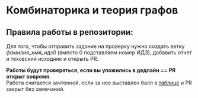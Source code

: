 # Комбинаторика и теория графов
## Правила работы в репозитории:
Для того, чтобы отправить задание на проверку нужно создать ветку *фамилия_имя_идз0* (вместо 0 подставляем номер ИДЗ), добавить отчет и теховский исходник и открыть PR.

**Работы будут проверяться, если вы уложились в дедлайн == PR открыт вовремя.**\
Работа считается зачтенной, если за нее выставлен балл в [таблице](https://docs.google.com/spreadsheets/d/1K8WkEV4PB3G2umx3vAetnIQM2ZNC1Zoi6BjRuWBU28o/edit?usp=sharing) и PR закрыт без замечаний.
